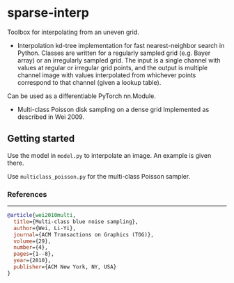 # sparse-interp
Toolbox for interpolating from an uneven grid.

- Interpolation kd-tree implementation for fast nearest-neighbor search in Python.
Classes are written for a regularly sampled grid (e.g. Bayer array) or an
irregularly sampled grid. The input is a single channel with values at regular
or irregular grid points, and the output is multiple channel image with values
interpolated from whichever points correspond to that channel (given a lookup table).

Can be used as a differentiable PyTorch nn.Module.

- Multi-class Poisson disk sampling on a dense grid
Implemented as described in Wei 2009. 

## Getting started
Use the model in `model.py` to interpolate an image. An example is given there.

Use `multiclass_poisson.py` for the multi-class Poisson sampler.

### References
----------
```BibTex
@article{wei2010multi,
  title={Multi-class blue noise sampling},
  author={Wei, Li-Yi},
  journal={ACM Transactions on Graphics (TOG)},
  volume={29},
  number={4},
  pages={1--8},
  year={2010},
  publisher={ACM New York, NY, USA}
}

```
